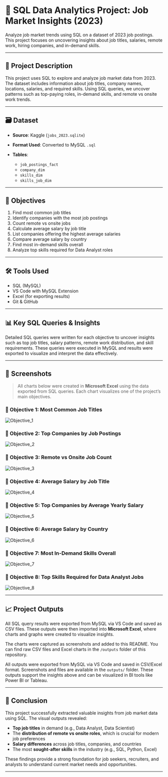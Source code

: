 # 💼 SQL Data Analytics Project: Job Market Insights (2023)

Analyze job market trends using SQL on a dataset of 2023 job postings. This project focuses on uncovering insights about job titles, salaries, remote work, hiring companies, and in-demand skills.

---

## 📌 Project Description

This project uses SQL to explore and analyze job market data from 2023. The dataset includes information about job titles, company names, locations, salaries, and required skills. Using SQL queries, we uncover patterns such as top-paying roles, in-demand skills, and remote vs onsite work trends.

---

## 🗃️ Dataset

* **Source**: Kaggle (`jobs_2023.sqlite`)
* **Format Used**: Converted to MySQL `.sql`
* **Tables**:

  * `job_postings_fact`
  * `company_dim`
  * `skills_dim`
  * `skills_job_dim`

---

## 🌟 Objectives

1. Find most common job titles
2. Identify companies with the most job postings
3. Count remote vs onsite jobs
4. Calculate average salary by job title
5. List companies offering the highest average salaries
6. Compare average salary by country
7. Find most in-demand skills overall
8. Analyze top skills required for Data Analyst roles

---

## 🛠️ Tools Used

* SQL (MySQL)
* VS Code with MySQL Extension
* Excel (for exporting results)
* Git & GitHub

---

## 📊 Key SQL Queries & Insights

Detailed SQL queries were written for each objective to uncover insights such as top job titles, salary patterns, remote work distribution, and skill requirements. These queries were executed in MySQL and results were exported to visualize and interpret the data effectively.

---

## 📸 Screenshots

> All charts below were created in **Microsoft Excel** using the data exported from SQL queries. Each chart visualizes one of the project’s main objectives.

### 🌟 Objective 1: Most Common Job Titles

![Objective_1](outputs/objective_1.jpg)

### 🌟 Objective 2: Top Companies by Job Postings

![Objective_2](outputs/objective_2.jpg)
### 🌟 Objective 3: Remote vs Onsite Job Count


![Objective_3](outputs/objective_3.jpg)

### 🌟 Objective 4: Average Salary by Job Title


![Objective_4](outputs/objective_4.jpg)

### 🌟 Objective 5: Top Companies by Average Yearly Salary


![Objective_5](outputs/objective_5.jpg)

### 🌟 Objective 6: Average Salary by Country


![Objective_6](outputs/objective_6.jpg)

### 🌟 Objective 7: Most In-Demand Skills Overall


![Objective_7](outputs/objective_7.jpg)

### 🌟 Objective 8: Top Skills Required for Data Analyst Jobs

![Objective_8](outputs/objective_8.jpg)


---

## 📈 Project Outputs

All SQL query results were exported from MySQL via VS Code and saved as CSV files. These outputs were then imported into **Microsoft Excel**, where charts and graphs were created to visualize insights.

The charts were captured as screenshots and added to this README. You can find raw CSV files and Excel charts in the `/outputs` folder of this repository.

All outputs were exported from MySQL via VS Code and saved in CSV/Excel format. Screenshots and files are available in the `outputs/` folder. These outputs support the insights above and can be visualized in BI tools like Power BI or Tableau.

---

## 📝 Conclusion

This project successfully extracted valuable insights from job market data using SQL. The visual outputs revealed:

* **Top job titles** in demand (e.g., Data Analyst, Data Scientist)
* The **distribution of remote vs onsite roles**, which is crucial for modern job preferences
* **Salary differences** across job titles, companies, and countries
* The most **sought-after skills** in the industry (e.g., SQL, Python, Excel)

These findings provide a strong foundation for job seekers, recruiters, and analysts to understand current market needs and opportunities.

---



